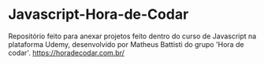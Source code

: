 # Javascript-Hora-de-Codar
Repositório feito para anexar projetos feito dentro do curso de Javascript na plataforma Udemy, desenvolvido por Matheus Battisti do grupo 'Hora de codar'. https://horadecodar.com.br/
